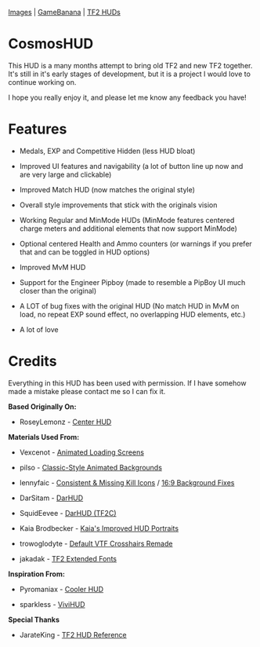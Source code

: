 <a href="https://imgur.com/a/2cMoeVG">Images</a> | <a href="https://gamebanana.com/mods/623517">GameBanana</a> | <a href="https://tf2huds.dev/hud/CosmosHUD">TF2 HUDs</a>

# CosmosHUD

This HUD is a many months attempt to bring old TF2 and new TF2 together. It's still in it's early stages of development, but it is a project I would love to continue working on.

I hope you really enjoy it, and please let me know any feedback you have!

# Features

- Medals, EXP and Competitive Hidden (less HUD bloat)

- Improved UI features and navigability (a lot of button line up now and are very large and clickable)

- Improved Match HUD (now matches the original style)

- Overall style improvements that stick with the originals vision

- Working Regular and MinMode HUDs (MinMode features centered charge meters and additional elements that now support MinMode)

- Optional centered Health and Ammo counters (or warnings if you prefer that and can be toggled in HUD options)

- Improved MvM HUD

- Support for the Engineer Pipboy (made to resemble a PipBoy UI much closer than the original)

- A LOT of bug fixes with the original HUD (No match HUD in MvM on load, no repeat EXP sound effect, no overlapping HUD elements, etc.)

- A lot of love

# Credits 

Everything in this HUD has been used with permission. If I have somehow made a mistake please contact me so I can fix it.

**Based Originally On:**

- RoseyLemonz - <a href="https://gamebanana.com/mods/485626">Center HUD</a>

**Materials Used From:**

- Vexcenot - <a href="https://gamebanana.com/mods/462858">Animated Loading Screens</a>

- pilso - <a href="https://gamebanana.com/wips/86687">Classic-Style Animated Backgrounds</a>

- lennyfaic - <a href="https://gamebanana.com/mods/591386">Consistent & Missing Kill Icons</a> /  <a href="https://gamebanana.com/mods/562644">16:9 Background Fixes</a>

- DarSitam - <a href="https://gamebanana.com/mods/463048">DarHUD</a>

- SquidEevee - <a href="https://gamebanana.com/mods/470542">DarHUD (TF2C)</a>

- Kaia Brodbecker - <a href="https://gamebanana.com/mods/440617">Kaia's Improved HUD Portraits</a>

- trowoglodyte - <a href="https://gamebanana.com/mods/464818">Default VTF Crosshairs Remade</a>

- jakadak - <a href="https://github.com/jakadak/TF2-extended-fonts">TF2 Extended Fonts</a>

**Inspiration From:**

- Pyromaniax - <a href="https://gamebanana.com/mods/609267">Cooler HUD</a>

- sparkless - <a href="https://gamebanana.com/mods/596766">ViviHUD</a>

**Special Thanks**

- JarateKing - <a href="https://github.com/JarateKing/TF2-Hud-Reference">TF2 HUD Reference</a>